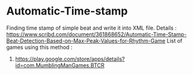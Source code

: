 # Automatic-Time-stamp
Finding time stamp of simple beat and write it into XML file.
Details :
  https://www.scribd.com/document/361868652/Automatic-Time-Stamp-Beat-Detection-Based-on-Max-Peak-Values-for-Rhythm-Game
List of games using this method :
1.  https://play.google.com/store/apps/details?id=com.MumblingManGames.BTCR
